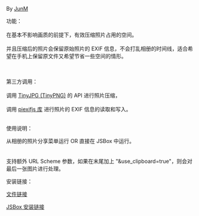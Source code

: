 By [JunM](https://t.me/jun_m)

功能：<br><br>
在基本不影响画质的前提下，有效压缩照片占用的空间。<br><br>
并且压缩后的照片会保留原始照片的 EXIF 信息，不会打乱相册的时间线，适合希望在手机上保留原文件又希望节省一些空间的情形。<br><br><br>

第三方调用：<br><br>
调用 [TinyJPG (TinyPNG)](https://tinyjpg.com/) 的 API 进行照片压缩，<br><br>
调用 [piexifjs 库](https://github.com/hMatoba/piexifjs) 进行照片的 EXIF
信息的读取和写入。<br><br>

使用说明：

从相册的照片分享菜单运行 OR 直接在 JSBox 中运行。<br><br>
<br>
支持额外 URL Scheme 参数，如果在末尾加上 "&use_clipboard=true"，则会对最后一张图片进行处理。



安装链接：

[文件链接](https://github.com/mjyspace/JSBox-PhotoCompress/releases/download/v1.0/PhotoCompress.box)

[JSBox 安装链接](https://xteko.com/redir?name=Photo%20Compress&url=https%3A%2F%2Fgithub.com%2Fmjyspace%2FJSBox-PhotoCompress%2Freleases%2Fdownload%2Fv1.0%2FPhotoCompress.box&author=JunM)